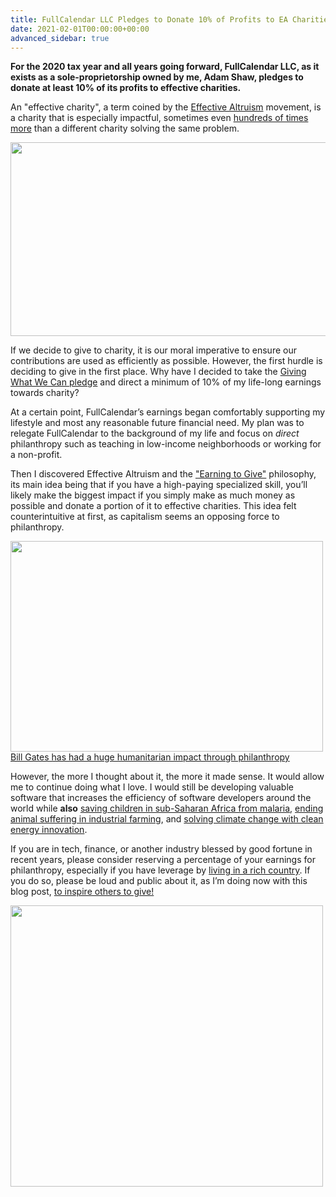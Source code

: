 ```yaml
---
title: FullCalendar LLC Pledges to Donate 10% of Profits to EA Charities
date: 2021-02-01T00:00:00+00:00
advanced_sidebar: true
---
```


**For the 2020 tax year and all years going forward, FullCalendar LLC, as it exists as a sole-proprietorship owned by me, Adam Shaw, pledges to donate at least 10% of its profits to effective charities.**

An "effective charity", a term coined by the [Effective Altruism](https://www.effectivealtruism.org/articles/introduction-to-effective-altruism/) movement, is a charity that is especially impactful, sometimes even [hundreds of times more](https://www.givingwhatwecan.org/charity-comparisons/) than a different charity solving the same problem.

<div class='image-with-caption'>
  <a href='https://www.givingwhatwecan.org/charity-comparisons/'>
    <img src='{{ site.baseurl }}/assets/images/blog/ea/effectiveness-graph.png' width='604' height='310'>
  </a>
</div>

If we decide to give to charity, it is our moral imperative to ensure our contributions are used as efficiently as possible. However, the first hurdle is deciding to give in the first place. Why have I decided to take the [Giving What We Can pledge](https://www.givingwhatwecan.org/pledge/) and direct a minimum of 10% of my life-long earnings towards charity?

At a certain point, FullCalendar’s earnings began comfortably supporting my lifestyle and most any reasonable future financial need. My plan was to relegate FullCalendar to the background of my life and focus on *direct* philanthropy such as teaching in low-income neighborhoods or working for a non-profit.

Then I discovered Effective Altruism and the ["Earning to Give"](https://80000hours.org/articles/earning-to-give/) philosophy, its main idea being that if you have a high-paying specialized skill, you’ll likely make the biggest impact if you simply make as much money as possible and donate a portion of it to effective charities. This idea felt counterintuitive at first, as capitalism seems an opposing force to philanthropy.

<div class='image-with-caption'>
  <a href='https://80000hours.org/articles/earning-to-give/'>
    <img src='{{ site.baseurl }}/assets/images/blog/ea/gates.jpg' width='500' height='337'>
    <span>Bill Gates has had a huge humanitarian impact through philanthropy</span>
  </a>
</div>

However, the more I thought about it, the more it made sense. It would allow me to continue doing what I love. I would still be developing valuable software that increases the efficiency of software developers around the world while <strong class='really-strong'>also</strong> [saving children in sub-Saharan Africa from malaria](https://www.givewell.org/), [ending animal suffering in industrial farming](https://www.openphilanthropy.org/focus/us-policy/farm-animal-welfare), and [solving climate change with clean energy innovation](https://founderspledge.com/funds/climate-change-fund).

If you are in tech, finance, or another industry blessed by good fortune in recent years, please consider reserving a percentage of your earnings for philanthropy, especially if you have leverage by [living in a rich country](https://howrichami.givingwhatwecan.org/how-rich-am-i). If you do so, please be loud and public about it, as I’m doing now with this blog post, [to inspire others to give!](https://www.givingwhatwecan.org/post/2015/12/why-you-should-be-public-good-deeds/)

<a href='https://www.givingwhatwecan.org/pledge/'>
  <img src='{{ site.baseurl }}/assets/images/blog/ea/pledge.jpg' width='500' height='450'>
</a>
